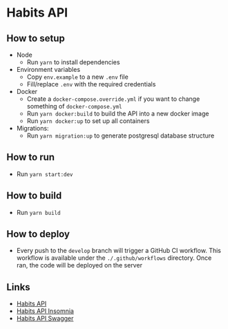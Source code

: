 # Habits API

## How to setup

- Node
  - Run `yarn` to install dependencies
- Environment variables
  - Copy `env.example` to a new `.env` file
  - Fill/replace `.env` with the required credentials
- Docker
  - Create a `docker-compose.override.yml` if you want to change something of `docker-compose.yml`
  - Run `yarn docker:build` to build the API into a new docker image
  - Run `yarn docker:up` to set up all containers
- Migrations:
  - Run `yarn migration:up` to generate postgresql database structure

## How to run

- Run `yarn start:dev`

## How to build

- Run `yarn build`

## How to deploy

- Every push to the `develop` branch will trigger a GitHub CI workflow. This workflow is available under the `./.github/workflows` directory. Once ran, the code will be deployed on the server

## Links

- [Habits API](https://habits-api.ondaniel.com.br)
- [Habits API Insomnia](https://github.com/ondanieldev/habits-api-insomnia)
- [Habits API Swagger](https://habits-api.ondaniel.com.br/api)
